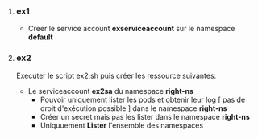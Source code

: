 

<ol>
  <li><h3>ex1</h3></li>

- Creer le service account **exserviceaccount** sur le namespace **default**



 <li><h3>ex2</h3></li>
Executer le script ex2.sh puis créer les ressource suivantes: 


-  Le serviceaccount **ex2sa** du namespace **right-ns** 
    - Pouvoir uniquement lister les pods et obtenir leur log [ pas de droit d'exécution possible ] dans le namespace  **right-ns**  
    - Créer  un secret  mais pas les lister dans le namespace  **right-ns**  
    - Uniquuement **Lister** l'ensemble des namespaces

</ol>


